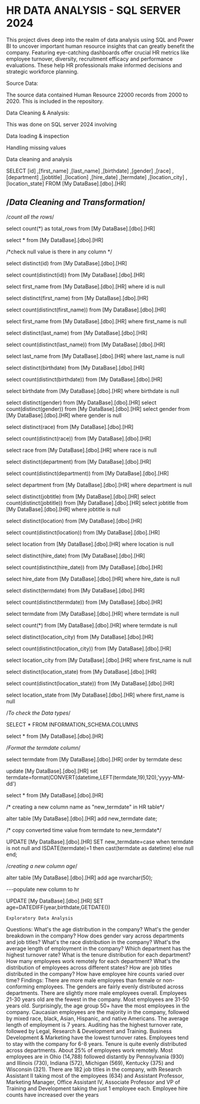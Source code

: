# HR DATA ANALYSIS - SQL SERVER 2024

This project dives deep into the realm of data analysis using SQL and Power BI to uncover important human resource insights that can greatly benefit the company. Featuring eye-catching dashboards offer crucial HR metrics like employee turnover, diversity, recruitment efficacy and performance evaluations. These help HR professionals make informed decisions and strategic workforce planning.

Source Data:

The source data contained Human Resource 22000 records from 2000 to 2020. This is included in the repository.

Data Cleaning & Analysis:

This was done on SQL server 2024 involving

Data loading & inspection

Handling missing values

Data cleaning and analysis

SELECT  [id]
      ,[first_name]
      ,[last_name]
      ,[birthdate]
      ,[gender]
      ,[race]
      ,[department]
      ,[jobtitle]
      ,[location]
      ,[hire_date]
      ,[termdate]
      ,[location_city]
      ,[location_state]
  FROM [My DataBase].[dbo].[HR]


  /*Data Cleaning and Transformation*/
---------------------------------------------------------------------------------------------------------
/*count all the rows*/

  select count(*) as total_rows from [My DataBase].[dbo].[HR]

select * from [My DataBase].[dbo].[HR]

/*check null value is there in any column */

select distinct(id) from [My DataBase].[dbo].[HR]

select count(distinct(id)) from [My DataBase].[dbo].[HR]

select first_name from [My DataBase].[dbo].[HR] where id is null

select distinct(first_name) from [My DataBase].[dbo].[HR]

select count(distinct(first_name)) from [My DataBase].[dbo].[HR]

select first_name from [My DataBase].[dbo].[HR] where first_name is null


select distinct(last_name) from [My DataBase].[dbo].[HR]

select count(distinct(last_name)) from [My DataBase].[dbo].[HR]

select last_name from [My DataBase].[dbo].[HR] where last_name is null


select distinct(birthdate) from [My DataBase].[dbo].[HR]

select count(distinct(birthdate)) from [My DataBase].[dbo].[HR]

select birthdate from [My DataBase].[dbo].[HR] where birthdate is null


select distinct(gender) from [My DataBase].[dbo].[HR]
select count(distinct(gender)) from [My DataBase].[dbo].[HR]
select gender from [My DataBase].[dbo].[HR] where gender is null

select distinct(race) from [My DataBase].[dbo].[HR]

select count(distinct(race)) from [My DataBase].[dbo].[HR]

select race from [My DataBase].[dbo].[HR] where race is null


select distinct(department) from [My DataBase].[dbo].[HR]

select count(distinct(department)) from [My DataBase].[dbo].[HR]

select department from [My DataBase].[dbo].[HR] where department is null


select distinct(jobtitle) from [My DataBase].[dbo].[HR]
select count(distinct(jobtitle)) from [My DataBase].[dbo].[HR]
select jobtitle from [My DataBase].[dbo].[HR] where jobtitle is null

select distinct(location) from [My DataBase].[dbo].[HR]

select count(distinct(location)) from [My DataBase].[dbo].[HR]

select location from [My DataBase].[dbo].[HR] where location is null


select distinct(hire_date) from [My DataBase].[dbo].[HR]

select count(distinct(hire_date)) from [My DataBase].[dbo].[HR]

select hire_date from [My DataBase].[dbo].[HR] where hire_date is null


select distinct(termdate) from [My DataBase].[dbo].[HR]

select count(distinct(termdate)) from [My DataBase].[dbo].[HR]

select termdate from [My DataBase].[dbo].[HR] where termdate is null

select count(*) from [My DataBase].[dbo].[HR] where termdate is null


select distinct(location_city) from [My DataBase].[dbo].[HR]

select count(distinct(location_city)) from [My DataBase].[dbo].[HR]

select location_city from [My DataBase].[dbo].[HR] where first_name is null


select distinct(location_state) from [My DataBase].[dbo].[HR]

select count(distinct(location_state)) from [My DataBase].[dbo].[HR]

select location_state from [My DataBase].[dbo].[HR] where first_name is null


/*To check the Data types*/

SELECT * FROM INFORMATION_SCHEMA.COLUMNS

select * from [My DataBase].[dbo].[HR]

/*Format the termdate column*/

select termdate from [My DataBase].[dbo].[HR] order by termdate desc

update [My DataBase].[dbo].[HR] set termdate=format(CONVERT(datetime,LEFT(termdate,19),120),'yyyy-MM-dd')

select * from [My DataBase].[dbo].[HR]

/* creating a new column name as "new_termdate" in HR table*/

alter table [My DataBase].[dbo].[HR] add new_termdate date;

/* copy converted time value from termdate to new_termdate*/

UPDATE [My DataBase].[dbo].[HR] SET
    new_termdate=case when termdate is not null and ISDATE(termdate)=1 then cast(termdate as datetime) else null end;

/*creating a new column age*/

alter table [My DataBase].[dbo].[HR] add age nvarchar(50);

---populate new column to hr

UPDATE [My DataBase].[dbo].[HR] SET
    age=DATEDIFF(year,birthdate,GETDATE())

    Exploratory Data Analysis
Questions:
What's the age distribution in the company?
What's the gender breakdown in the company?
How does gender vary across departments and job titles?
What's the race distribution in the company?
What's the average length of employment in the company?
Which department has the highest turnover rate?
What is the tenure distribution for each department?
How many employees work remotely for each department?
What's the distribution of employees across different states?
How are job titles distributed in the company?
How have employee hire counts varied over time?
Findings:
There are more male employees than female or non-conforming employees.
The genders are fairly evenly distributed across departments. There are slightly more male employees overall.
Employees 21-30 years old are the fewest in the company. Most employees are 31-50 years old. Surprisingly, the age group 50+ have the most employees in the company.
Caucasian employees are the majority in the company, followed by mixed race, black, Asian, Hispanic, and native Americans.
The average length of employment is 7 years.
Auditing has the highest turnover rate, followed by Legal, Research & Development and Training. Business Development & Marketing have the lowest turnover rates.
Employees tend to stay with the company for 6-8 years. Tenure is quite evenly distributed across departments.
About 25% of employees work remotely.
Most employees are in Ohio (14,788) followed distantly by Pennsylvania (930) and Illinois (730), Indiana (572), Michigan (569), Kentucky (375) and Wisconsin (321).
There are 182 job titles in the company, with Research Assistant II taking most of the employees (634) and Assistant Professor, Marketing Manager, Office Assistant IV, Associate Professor and VP of Training and Development taking the just 1 employee each.
Employee hire counts have increased over the years

